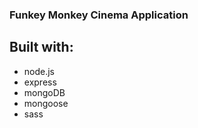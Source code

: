 ### Funkey Monkey Cinema Application

## Built with:

- node.js
- express
- mongoDB
- mongoose
- sass

